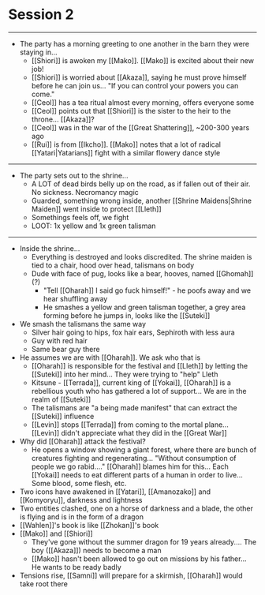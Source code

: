 # Session 2

---
- The party has a morning greeting to one another in the barn they were staying in...
	- [[Shiori]] is awoken my [[Mako]]. [[Mako]] is excited about their new job! 
	- [[Shiori]] is worried about [[Akaza]], saying he must prove himself before he can join us... "If you can control your powers you can come."
	- [[Ceol]] has a tea ritual almost every morning, offers everyone some
	- [[Ceol]] points out that [[Shiori]] is the sister to the heir to the throne... [[Akaza]]?
	- [[Ceol]] was in the war of the [[Great Shattering]], ~200-300 years ago
	- [[Rui]] is from [[Ikcho]]. [[Mako]] notes that a lot of radical [[Yatari|Yatarians]] fight with a similar flowery dance style

---
- The party sets out to the shrine...
	- A LOT of dead birds belly up on the road, as if fallen out of their air. No sickness. Necromancy magic
	- Guarded, something wrong inside, another [[Shrine Maidens|Shrine Maiden]] went inside to protect [[Lleth]]
	- Somethings feels off, we fight
	- LOOT: 1x yellow and 1x green talisman

---
- Inside the shrine...
	- Everything is destroyed and looks discredited. The shrine maiden is tied to a chair, hood over head, talismans on body
	- Dude with face of pug, looks like a bear, hooves, named [[Ghomah]] (?)
		- "Tell [[Oharah]] I said go fuck himself!" - he poofs away and we hear shuffling away
		- He smashes a yellow and green talisman together, a grey area forming before he jumps in, looks like the [[Suteki]]
- We smash the talismans the same way
	- Silver hair going to hips, fox hair ears, Sephiroth with less aura
	- Guy with red hair
	- Same bear guy there
- He assumes we are with [[Oharah]]. We ask who that is
	- [[Oharah]] is responsible for the festival and [[Lleth]] by letting the [[Suteki]] into her mind... They were trying to "help" Lleth
	- Kitsune - [[Terrada]], current king of [[Yokai]], [[Oharah]] is a rebellious youth who has gathered a lot of support... We are in the realm of [[Suteki]]
	- The talismans are "a being made manifest" that can extract the [[Suteki]] influence
	- [[Levin]] stops [[Terrada]] from coming to the mortal plane... [[Levin]] didn't appreciate what they did in the [[Great War]]
- Why did [[Oharah]] attack the festival?
	- He opens a window showing a giant forest, where there are bunch of creatures fighting and regenerating... "Without consumption of people we go rabid...." [[Oharah]] blames him for this... Each [[Yokai]] needs to eat different parts of a human in order to live... Some blood, some flesh, etc.
- Two icons have awakened in [[Yatari]], [[Amanozako]] and [[Komyoryu]], darkness and lightness
- Two entities clashed, one on a horse of darkness and a blade, the other is flying and is in the form of a dragon
- [[Wahlen]]'s book is like [[Zhokan]]'s book
- [[Mako]] and [[Shiori]]
	- They've gone without the summer dragon for 19 years already.... The boy ([[Akaza]]) needs to become a man
	- [[Mako]] hasn't been allowed to go out on missions by his father... He wants to be ready badly
- Tensions rise, [[Samni]] will prepare for a skirmish, [[Oharah]] would take root there